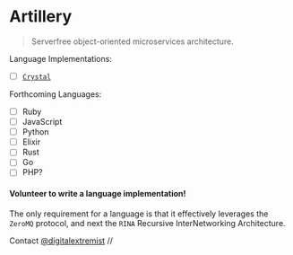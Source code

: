 # Artillery

> Serverfree object-oriented microservices architecture.

Language Implementations:

- [ ] [`Crystal`](https://github.com/abstractive/artillery.cr)

Forthcoming Languages:
- [ ] Ruby
- [ ] JavaScript
- [ ] Python
- [ ] Elixir
- [ ] Rust
- [ ] Go
- [ ] PHP?

#### Volunteer to write a language implementation!

The only requirement for a language is that it effectively leverages the `ZeroMQ` protocol,
and next the `RINA` Recursive InterNetworking Architecture.

Contact [@digitalextremist](https://github.com/digitalextremist) //
